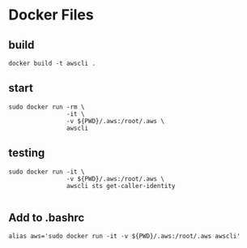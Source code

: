 # Docker Files

## build

```  
docker build -t awscli .
```

## start

```
sudo docker run -rm \
                -it \
                -v ${PWD}/.aws:/root/.aws \
                awscli

```
## testing 

```
sudo docker run -it \
                -v ${PWD}/.aws:/root/.aws \
                awscli sts get-caller-identity


``` 

## Add to .bashrc

```
alias aws='sudo docker run -it -v ${PWD}/.aws:/root/.aws awscli'
```
